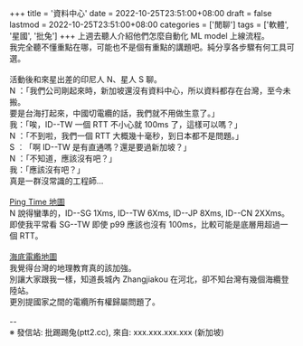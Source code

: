 +++
title = '資料中心'
date = 2022-10-25T23:51:00+08:00
draft = false
lastmod = 2022-10-25T23:51:00+08:00
categories = ['閒聊']
tags = ['軟體', '星國', '批兔']
+++
上週去聽人介紹他們怎麼自動化 ML model 上線流程。<br>
我完全聽不懂重點在哪，可能也不是個有重點的講題吧。純分享各步驟有何工具可選。<br>
<br>
活動後和來星出差的印尼人 N、星人 S 聊。<br>
N ：「我們公司剛起來時，新加坡還沒有資料中心，所以資料都存在台灣，至今未搬。<br>
      要是台海打起來，中國切電纜的話，我們就不用做生意了。」<br>
我：「唉，ID--TW 一個 RTT 不小心就 100ms 了，這樣可以嗎？」<br>
N ：「不到啦，我們一個 RTT 大概幾十毫秒，到日本都不是問題。」<br>
S ︰「啊 ID--TW 是有直通嗎？還是要過新加坡？」<br>
N ：「不知道，應該沒有吧？」<br>
我：「應該沒有吧？」<br>
真是一群沒常識的工程師…<br>
<br>
[Ping Time 地圖](https://wondernetwork.com/pings/) <br>
N 說得蠻準的，ID--SG 1Xms, ID--TW 6Xms, ID--JP 8Xms, ID--CN 2XXms。<br>
即使我平常看 SG--TW 即使 p99 應該也沒有 100ms，比較可能是底層用超過一個 RTT。<br>
<br>
[海底電䌫地圖](https://www.submarinecablemap.com/)<br>
我覺得台灣的地理教育真的該加強。<br>
別讓大家跟我一樣，知道長城內 Zhangjiakou 在河北，卻不知台灣有幾個海纜登陸站。<br>
更別提國家之間的電纜所有權歸屬問題了。<br>
<br>
--<br>
※ 發信站: 批踢踢兔(ptt2.cc), 來自: xxx.xxx.xxx.xxx (新加坡)<br>
